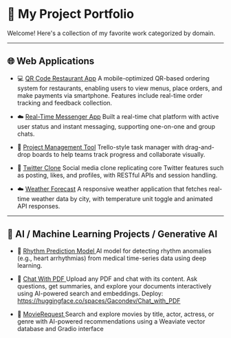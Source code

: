 # 💼 My Project Portfolio

Welcome! Here's a collection of my favorite work categorized by domain.

---

## 🌐 Web Applications

- 💻 [QR Code Restaurant App](https://github.com/HDTran91/Restaurant-Food-Ordering-by-using-QRcode.git)
  A mobile-optimized QR-based ordering system for restaurants, enabling users to view menus, place orders, and make payments via smartphone. Features include real-time order tracking and feedback collection.

- ☁️ [Real-Time Messenger App](https://github.com/HDTran91/Real_Time_Chat.git)
  Built a real-time chat platform with active user status and instant messaging, supporting one-on-one and group chats.

- 📝 [Project Management Tool](https://github.com/HDTran91/trello-web.git)
  Trello-style task manager with drag-and-drop boards to help teams track progress and collaborate visually.

- 📝 [Twitter Clone](https://github.com/HDTran91/Twitter-app.git)
  Social media clone replicating core Twitter features such as posting, likes, and profiles, with RESTful APIs and session handling.

- ☁️ [Weather Forecast](https://github.com/HDTran91/WeatherForcast.git)
  A responsive weather application that fetches real-time weather data by city, with temperature unit toggle and animated API responses.

------------------------------------------------------------------


## 🧠 AI / Machine Learning Projects / Generative AI

- 🤖 [ Rhythm Prediction Model ](https://github.com/HDTran91/diagnose_arrhythmia_ecg.git)
  AI model for detecting rhythm anomalies (e.g., heart arrhythmias) from medical time-series data using deep learning.

- 🧠 [ Chat With PDF ](https://github.com/HDTran91/Chatbot-with-pdf.git)
  Upload any PDF and chat with its content. Ask questions, get summaries, and explore your documents interactively using AI-powered search and embeddings.
  Deploy: https://huggingface.co/spaces/Gacondev/Chat_with_PDF

- 📄 [ MovieRequest ](https://github.com/HDTran91/MovieQuest-Weaviate-Gradio-openAI.git)
  Search and explore movies by title, actor, actress, or genre with AI-powered recommendations using a Weaviate vector database and Gradio interface


